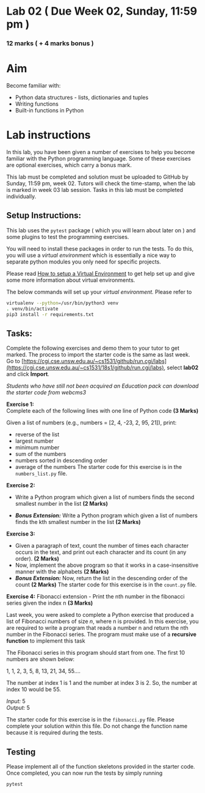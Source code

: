 # Lab 02 ( Due Week 02, Sunday, 11:59 pm )
### 12 marks ( + 4 marks bonus )
# Aim
Become familiar with:
 - Python data structures - lists, dictionaries and tuples    
 - Writing functions
 - Built-in  functions in Python

# Lab instructions

In this lab, you have been given a number of exercises to help you become familiar with the Python programming language.  Some of these exercises are optional exercises, which carry a bonus mark.  

This lab must be completed and solution must be uploaded to GitHub by Sunday, 11:59 pm, week 02. Tutors will check the time-stamp, when the lab is marked in week 03 lab session. Tasks in this lab must be completed individually.

## Setup Instructions: 
This lab uses the  `pytest`  package ( which you will learn about later on ) and some plugins to test the programming exercises.

You will need to install these packages in order to run the tests. To do this, you will use a  *virtual environment* which is essentially a nice way to separate python modules you only need for specific projects.

Please read  [How to setup a Virtual Environment](https://webcms3.cse.unsw.edu.au/COMP1531/18s2/resources/19969)  to get help set up and give some more information about virtual environments.

The below commands will set up your  _virtual environment._  Please refer to

```bash
virtualenv --python=/usr/bin/python3 venv
. venv/bin/activate
pip3 install -r requirements.txt 
```
## Tasks:  

Complete the following exercises and demo them to your tutor to get marked. The process to import the starter code is the same as last week. Go to  [https://cgi.cse.unsw.edu.au/~cs1531/github/run.cgi/labs](https://cgi.cse.unsw.edu.au/~cs1531/18s1/github/run.cgi/labs), select  **lab02**  and click  **Import**.

*Students who have still not been acquired an Education pack can download the starter code from webcms3*

**Exercise 1:**  
Complete each of the following lines with one line of Python code **(3 Marks)**

Given a list of numbers (e.g., numbers = [2, 4, -23, 2, 95, 21]), print:

 - reverse of the list
 - largest number
 - minimum number
 - sum of the numbers
 - numbers sorted in descending order
 - average of the numbers
The starter code for this exercise is in the  `numbers_list.py`  file. 

**Exercise 2:**  
* Write a Python program which given a list of numbers finds the second smallest number in the list   **(2 Marks)**

 * ***Bonus Extension:***  Write a Python program which given a list of numbers finds the kth smallest number in the list   **(2 Marks)**
 
**Exercise 3:**  
* Given a paragraph of text, count the number of times each character occurs in the text, and print out each character and its count (in any order).  **(2 Marks)**
* Now, implement the above program so that it works in a case-insensitive manner with the alphabets **(2 Marks)**
* ***Bonus Extension:*** Now, return  the list in the descending order of the count **(2 Marks)**
The starter code for this exercise is in the  `count.py`  file. 

**Exercise 4:**  Fibonacci extension - Print the nth number in the fibonacci series given the index n  **(3 Marks)**
 
Last week, you were asked to complete a Python exercise that produced a list of Fibonacci numbers of size  _n_, where n is provided. In this exercise, you are required to write a program that reads a number n and return the nth number in the Fibonacci series. The program must make use of a  **recursive function**  to implement this task

The Fibonacci series in this program should start from one. The first 10 numbers are shown below:

1, 1, 2, 3, 5, 8, 13, 21, 34, 55….

The number at index 1 is 1 and the number at index 3 is 2. So, the number at index 10 would be 55.

_Input:_  5  
_Output:_  5

The starter code for this exercise is in the  `fibonacci.py`  file. Please complete your solution within this file. Do not change the function name because it is required during the tests.

## Testing

Please implement all of the function skeletons provided in the starter code.  Once completed, you can now run the tests by simply running

```bash
pytest
```
